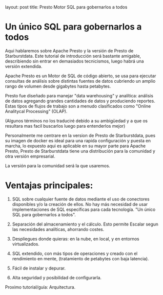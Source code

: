 layout: post
title:  Presto Motor SQL para gobernarlos a todos

# Un único SQL para gobernarlos a todos

Aqui hablaremos sobre Apache Presto y la versión de Presto de Starburstdata.
Este tutorial de introducción será bastante amigable, describiendo sin entrar en demasiados tecnicismos, luego habrá una versión extendida.

Apache Presto es un Motor de SQL de código abierto, se usa para ejecutar consultas de análisis sobre distintas fuentes de datos cubriendo un amplio rango de volumen desde gigabytes hasta petabytes.

Presto fue diseñado para manejar "data warehousing" y analítica: análisis de datos agregando grandes cantidades de datos y produciendo reportes. Estas tipos de flujos de trabajo son a menudo clasificados como "Online Analitycal Processing" (OLAP).

(Algunos términos no los traduciré debido a su ambigüedad y a que os resultara mas facil buscarlos luego para entenderlos mejor)

Personalmente me centrare en la version de Presto de Starburstdata, pues su imagen de docker es ideal para una rapida configuración y puesta en marcha, lo expuesto aqui es aplicable en su mayor parte para Apache Presto, Presto de Starburstdata tiene una distribución para la comunidad y otra versión empresarial.

La versión para la comunidad será la que usaremos.

# Ventajas principales:

1)	SQL sobre cualquier fuente de datos mediante el uso de conectores disponibles y/o la creación de ellos. No hay más necesidad de usar implementaciones de SQL específicas para cada tecnología. "Un único SQL para gobernarlos a todos".

2) Separación del almacenamiento y el cálculo. Esto permite Escalar segun las necesidades analíticas, ahorrando costes.

3) Despliegues donde quieras: en la nube, en local, y en entornos virtualizados.

4) SQL extendido, con más tipos de operaciones y creado con el rendimiento en mente, (tratamiento de petabytes con baja latencia).

5) Fácil de instalar y depurar.

6) Alta seguridad y posibilidad de configurarla.

Proximo tutorial/guía: Arquitectura.
